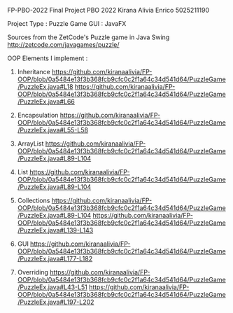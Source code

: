 FP-PBO-2022
Final Project PBO 2022
Kirana Alivia Enrico
5025211190

Project Type : Puzzle Game
GUI : JavaFX

Sources from the ZetCode's Puzzle game in Java Swing
http://zetcode.com/javagames/puzzle/

OOP Elements I implement :
1. Inheritance
https://github.com/kiranaalivia/FP-OOP/blob/0a5484e13f3b368fcb9cfc0c2f1a64c34d541d64/PuzzleGame/PuzzleEx.java#L18
https://github.com/kiranaalivia/FP-OOP/blob/0a5484e13f3b368fcb9cfc0c2f1a64c34d541d64/PuzzleGame/PuzzleEx.java#L66

2. Encapsulation
https://github.com/kiranaalivia/FP-OOP/blob/0a5484e13f3b368fcb9cfc0c2f1a64c34d541d64/PuzzleGame/PuzzleEx.java#L55-L58

3. ArrayList
https://github.com/kiranaalivia/FP-OOP/blob/0a5484e13f3b368fcb9cfc0c2f1a64c34d541d64/PuzzleGame/PuzzleEx.java#L89-L104

4. List
https://github.com/kiranaalivia/FP-OOP/blob/0a5484e13f3b368fcb9cfc0c2f1a64c34d541d64/PuzzleGame/PuzzleEx.java#L89-L104

5. Collections
https://github.com/kiranaalivia/FP-OOP/blob/0a5484e13f3b368fcb9cfc0c2f1a64c34d541d64/PuzzleGame/PuzzleEx.java#L89-L104
https://github.com/kiranaalivia/FP-OOP/blob/0a5484e13f3b368fcb9cfc0c2f1a64c34d541d64/PuzzleGame/PuzzleEx.java#L139-L143

6. GUI
https://github.com/kiranaalivia/FP-OOP/blob/0a5484e13f3b368fcb9cfc0c2f1a64c34d541d64/PuzzleGame/PuzzleEx.java#L177-L182

7. Overriding
https://github.com/kiranaalivia/FP-OOP/blob/0a5484e13f3b368fcb9cfc0c2f1a64c34d541d64/PuzzleGame/PuzzleEx.java#L43-L51
https://github.com/kiranaalivia/FP-OOP/blob/0a5484e13f3b368fcb9cfc0c2f1a64c34d541d64/PuzzleGame/PuzzleEx.java#L197-L202
